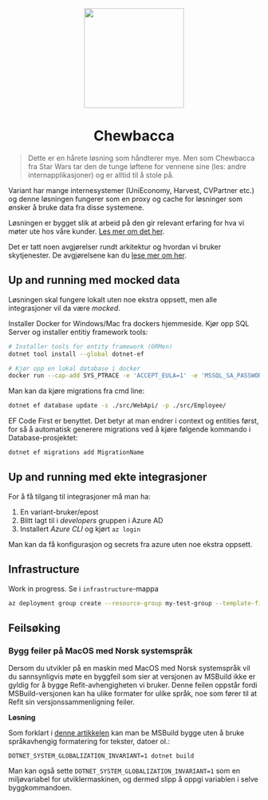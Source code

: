 <div align="center">
    <img src="docs/logo.png" width="200" height="200">
    <h1>Chewbacca</h1>

</div>

> Dette er en hårete løsning som håndterer mye. Men som Chewbacca fra Star Wars tar den de tunge løftene for vennene sine (les: andre internapplikasjoner) og er alltid til å stole på.

Variant har mange internesystemer (UniEconomy, Harvest, CVPartner etc.) og denne løsningen fungerer som en proxy og cache for løsninger som ønsker å bruke data fra disse systemene.

Løsningen er bygget slik at arbeid på den gir relevant erfaring for hva vi møter ute hos våre kunder. [Les mer om det her](docs/relevance.md).

Det er tatt noen avgjørelser rundt arkitektur og hvordan vi bruker skytjenester. De avgjørelsene kan du [lese mer om her](docs/architecture.md).

## Up and running med mocked data

Løsningen skal fungere lokalt uten noe ekstra oppsett, men alle integrasjoner vil da være _mocked_.

Installer Docker for Windows/Mac fra dockers hjemmeside. Kjør opp SQL Server og installer entitiy framework tools:

```bash
# Installer tools for entity framework (ORMen)
dotnet tool install --global dotnet-ef

# Kjør opp en lokal database i docker
docker run --cap-add SYS_PTRACE -e 'ACCEPT_EULA=1' -e 'MSSQL_SA_PASSWORD=yourStrong(!)Password' -p 1433:1433 --name azuresqledge -d mcr.microsoft.com/azure-sql-edge
```

Man kan da kjøre migrations fra cmd line:

```bash
dotnet ef database update -s ./src/WebApi/ -p ./src/Employee/
```

EF Code First er benyttet. Det betyr at man endrer i context og entities først, for så å automatisk generere migrations ved å kjøre følgende kommando i Database-prosjektet:

```bash
dotnet ef migrations add MigrationName
```

## Up and running med ekte integrasjoner

For å få tilgang til integrasjoner må man ha:

1. En variant-bruker/epost
2. Blitt lagt til i _developers_ gruppen i Azure AD
3. Installert _Azure CLI_ og kjørt `az login`

Man kan da få konfigurasjon og secrets fra azure uten noe ekstra oppsett.

## Infrastructure

Work in progress. Se i `infrastructure`-mappa

```bash
az deployment group create --resource-group my-test-group --template-file .\infrastructure\azuredeploy.bicep --location westeurope`
```

## Feilsøking

### Bygg feiler på MacOS med Norsk systemspråk

Dersom du utvikler på en maskin med MacOS med Norsk systemspråk vil du sannsynligvis møte en
byggfeil som sier at versjonen av MSBuild ikke er gyldig for å bygge Refit-avhengigheten vi bruker. Denne feilen oppstår fordi MSBuild-versjonen kan ha ulike formater for ulike språk, noe som fører til at
Refit sin versjonssammenligning feiler.

**Løsning**

Som forklart i [denne artikkelen](https://learn.microsoft.com/en-us/dotnet/core/runtime-config/globalization) 
kan man be MSBuild bygge uten å bruke språkavhengig formatering for tekster, datoer ol.:

    DOTNET_SYSTEM_GLOBALIZATION_INVARIANT=1 dotnet build


Man kan også sette `DOTNET_SYSTEM_GLOBALIZATION_INVARIANT=1` som en miljøvariabel for utviklermaskinen, og dermed slipp å oppgi variablen i selve byggkommandoen.